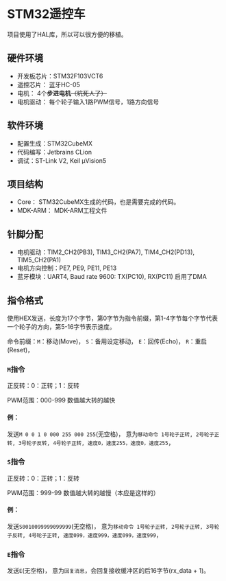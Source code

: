 # STM32遥控车

项目使用了HAL库，所以可以很方便的移植。

## 硬件环境
- 开发板芯片：STM32F103VCT6
- 遥控芯片： 蓝牙HC-05
- 电机： 4个**步进电机**~~（坑死人了）~~
- 电机驱动： 每个轮子输入1路PWM信号，1路方向信号

## 软件环境
- 配置生成：STM32CubeMX
- 代码编写：Jetbrains CLion
- 调试：ST-Link V2, Keil μVision5

## 项目结构
- Core： STM32CubeMX生成的代码，也是需要完成的代码。
- MDK-ARM： MDK-ARM工程文件

## 针脚分配
- 电机驱动：TIM2_CH2(PB3), TIM3_CH2(PA7), TIM4_CH2(PD13), TIM5_CH2(PA1)
- 电机方向控制：PE7, PE9, PE11, PE13
- 蓝牙模块：UART4, Baud rate 9600: TX(PC10), RX(PC11)
启用了DMA

## 指令格式
使用HEX发送，长度为17个字节，第0字节为指令前缀，第1-4字节每个字节代表一个轮子的方向，第5-16字节表示速度。

命令前缀：`M`：移动(Move)，
`S`：备用设定移动，
`E`：回传(Echo)，
`R`：重启(Reset)，


### `M`指令

正反转：0：正转；1：反转

PWM范围：000-999
数值越大转的越快

#### 例：
发送`M 0 0 1 0 000 255 000 255`(无空格)，
意为`移动命令 1号轮子正转, 2号轮子正转, 3号轮子反转, 4号轮子正转, 速度0，速度255，速度0，速度255`，

### `S`指令

正反转：0：正转；1：反转

PWM范围：999-99
数值越大转的越慢（本应是这样的）

#### 例：
发送`S0010099999099999`(无空格)，
意为`移动命令 1号轮子正转, 2号轮子正转, 3号轮子反转, 4号轮子正转, 速度099，速度999，速度099，速度999`，

### `E`指令
发送`E`(无空格)，
意为`回复消息`，会回复接收缓冲区的后16字节(rx_data + 1)。
